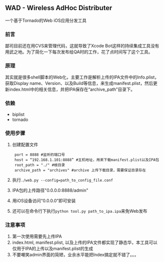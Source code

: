 ## WAD - Wireless AdHoc Distributer

一个基于Tornado的Web iOS应用分发工具

### 前言

鄙司目前还在用CVS来管理代码，这就导致了Xcode Bot这样的持续集成工具没有用武之地。为了简化一下每次发布给QA时的工作，花了点时间写了这个工具。

### 原理

其实就是很多shell脚本的Web化，主要工作是解析上传的IPA文件中的Info.plist，获取Display name、Version、以及Build等信息，来生成manifest.plist，然后更新index.html中的相关信息，并把IPA保存在“archive_path”目录下。

### 依赖

- biplist
- tornado

### 使用步骤

1. 创建配置文件
    
        port = 8888 #监听的端口号
        host = “192.168.1.101:8888” #主机地址，用来下载manifest.plist以及IPA包
        root_path = "./" #根目录
        archive_path = "archives" #archive 上传下载目录，需要保证目录存在
        
2. 执行`./web.py --config=path_to_config_file.conf`
3. IPA包的上传路径"0.0.0.0:8888/admin"
4. 用iOS设备访问“0.0.0.0”即可安装
5. 还可以在命令行下执行`python tool.py path_to_ipa.ipa`来免Web发布

### 注意事项

1. 第一次使用需要先上传IPA
2. index.html, manifest.plist, 以及上传的IPA文件都实现了静态华，本工具可以仅用于IPA的上传以及manifest.plist的生成
3. 不要嘲笑admin界面的简陋，业余水平能把Index搞定就不错了。。。